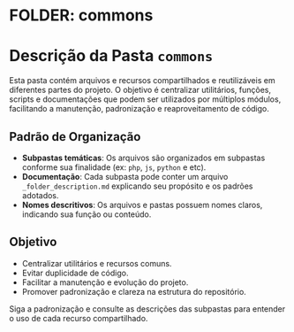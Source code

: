 # FOLDER: commons

# Descrição da Pasta `commons`

Esta pasta contém arquivos e recursos compartilhados e reutilizáveis em diferentes partes do projeto. O objetivo é centralizar utilitários, funções, scripts e documentações que podem ser utilizados por múltiplos módulos, facilitando a manutenção, padronização e reaproveitamento de código.

## Padrão de Organização

- **Subpastas temáticas**: Os arquivos são organizados em subpastas conforme sua finalidade (ex: `php`, `js`, `python` e etc).
- **Documentação**: Cada subpasta pode conter um arquivo `_folder_description.md` explicando seu propósito e os padrões adotados.
- **Nomes descritivos**: Os arquivos e pastas possuem nomes claros, indicando sua função ou conteúdo.

## Objetivo

- Centralizar utilitários e recursos comuns.
- Evitar duplicidade de código.
- Facilitar a manutenção e evolução do projeto.
- Promover padronização e clareza na estrutura do repositório.

Siga a padronização e consulte as descrições das subpastas para entender o uso de cada recurso compartilhado.